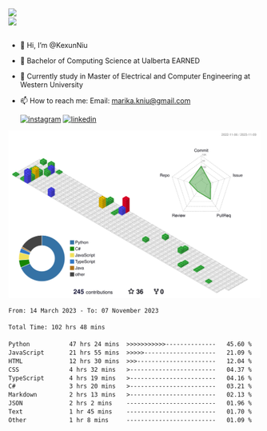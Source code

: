 <a href="https://github.com/anuraghazra/github-readme-stats">
  <img align="center" src="https://github-readme-stats.vercel.app/api?username=KexunNiu&show_icons=true" />
</a>
</br>
<a href="https://github.com/anuraghazra/github-readme-stats">
  <img align="center" src="https://github-readme-stats.vercel.app/api/top-langs/?username=KexunNiu" />
</a>

</br>
</br>

- 👋 Hi, I’m @KexunNiu
- 👀 Bachelor of Computing Science at Ualberta EARNED
- 🌱 Currently study in Master of Electrical and Computer Engineering at Western University
- 📫 How to reach me: Email: marika.kniu@gmail.com
  
  [![instagram](https://github.com/shikhar1020jais1/Git-Social/blob/master/Icons/Instagram1.png (Instagram))][1] [![linkedin](https://github.com/shikhar1020jais1/Git-Social/blob/master/Icons/LinkedIn1.png (LinkedIn))][2]

<!-- To Link your profile to the media buttons -->

[1]: https://www.instagram.com/barryn719_
[2]: https://www.linkedin.com/in/kexun-niu



![](./profile-3d-contrib/profile-gitblock.svg)

<!--START_SECTION:waka-->

```txt
From: 14 March 2023 - To: 07 November 2023

Total Time: 102 hrs 48 mins

Python           47 hrs 24 mins  >>>>>>>>>>>--------------   45.60 %
JavaScript       21 hrs 55 mins  >>>>>--------------------   21.09 %
HTML             12 hrs 30 mins  >>>----------------------   12.04 %
CSS              4 hrs 32 mins   >------------------------   04.37 %
TypeScript       4 hrs 19 mins   >------------------------   04.16 %
C#               3 hrs 20 mins   >------------------------   03.21 %
Markdown         2 hrs 13 mins   >------------------------   02.13 %
JSON             2 hrs 2 mins    -------------------------   01.96 %
Text             1 hr 45 mins    -------------------------   01.70 %
Other            1 hr 8 mins     -------------------------   01.09 %
```

<!--END_SECTION:waka-->

